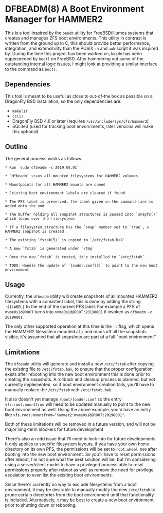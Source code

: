 # DFBEADM(8) A Boot Environment Manager for HAMMER2
This is a tool inspired by the `beadm` utility for FreeBSD/Illumos systems that creates and manages
ZFS boot environments. This utility in contrast is written from the ground up in C, this should
provide better performance, integration, and extensibility than the POSIX `sh` and `awk` script
it was inspired by. During the time this project has been worked on, `beadm` has been superceeded by
`bectl` on FreeBSD. After hammering out some of the outstanding internal logic issues, I might look at
providing a similar interface to the command as `bectl`.

## Dependencies
This tool is meant to be useful as close to out-of-the box as possible on a DragonFly BSD installation,
so the only dependencies are:

* `make(1)`
* `cc(1)`
* DragonFly BSD 4.6 or later (requires `/usr/include/sys/vfs/hammer2`)
* SQLite3 (used for tracking boot envorinments, later versions will make this optional)


## Outline
The general process works as follows:

	* Run `sudo dfbeadm -c 2019.08.01`

	* `dfbeadm` scans all mounted filesystems for HAMMER2 volumes

	* Mountpoints for all HAMMER2 mounts are opend

	* Existing boot environment labels are cleared if found

	* The PFS label is preserved, the label given on the command-line is added onto the end

	* The buffer holding all snapshot structures is passed into `snapfs()` which loops over the filesystems

	* If a filesystem structure has the `snap` member set to `true`, a HAMMER2 snapshot is created

	* The existing `fstab(5)` is copied to `/etc/fstab.bak`

	* A new `fstab` is generated under `/tmp`

	* Once the new `fstab` is tested, it's installed to `/etc/fstab`

	* TODO: Handle the update of `loader.conf(5)` to point to the new boot environment

## Usage
Currently, the `dfbeadm` utility will create snapshots of all mounted HAMMER2 filesystems with a consistent label,
this is done by adding the string `:${LABEL}` to the end of the current PFS label. For example a PFS of `nvme0s1d@ROOT` 
turns into `nvme0s1d@ROOT:20190801` if invoked as `dfbeadm -c 20190801`.

The only other supported operation at this time is the `-l` flag, which opens the HAMMER2 filesystem mounted at `/` and
reads off all the snapshots visible, it's assumed that all snapshots are part of a full "boot environment"

## Limitations
The `dfbeadm` utility will generate and install a new `/etc/fstab` after copying the existing file to `/etc/fstab.bak`,
to ensure that the proper configuration exists after rebooting into the new boot environment this is done prior to creating the 
snapshots. A rollback and cleanup process is planned, but not currently implemented, so if boot environment creation fails,
you'll have to manually replace the `/etc/fstab` with `/etc/fstab.bak`. 

It also doesn't yet manage `/boot/loader.conf` so the entry `vfs.root.mountfrom` will need to be updated manually to point to the 
new boot environment as well. Using the above example, you'd have an entry like `vfs.root.mountfrom="hammer2:nvme0s1d@ROOT:20190801"`.

Both of these limitations will be removed in a future version, and will not be major long-term blockers for future development.

There's also an odd issue that I'll need to look into for future developments. It only applies to specific filesystem layouts,
if you have your own home directory on its own PFS, the permissions will be set to `root:wheel 000` after booting into the new boot environment.
So you'll have to reset permissions after reboot, I'm not sure what the best solution will be, but I'm considering using a server/client model to
have a privileged process able to reset permissions properly after reboot as well as remove the need for privilege escalation to even list the existing boot environments.

Since there's currently no way to exclude filesystems from a boot environment, it may be desirable to manually modify the new `/etc/fstab` to
prune certain directories from the boot environment until that functionality is included. Alternatively, it may be best to create a new boot environment prior to shutting down or rebooting.
